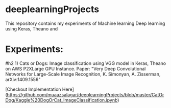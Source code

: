 # deeplearningProjects

This repository contains my experiments of Machine learning Deep learning using Keras, Theano and 



# Experiments:

#h2 1) Cats or Dogs: Image classification using VGG model in Keras, Theano on AWS P2XLarge GPU Instance.
Paper: "Very Deep Convolutional Networks for Large-Scale Image Recognition, K. Simonyan, A. Zisserman, arXiv:1409.1556"

[Checkout Implementation Here] (https://github.com/muaazsalagar/deeplearningProjects/blob/master/CatOrDog/Kaggle%20DogOrCat_ImageClassification.ipynb)



